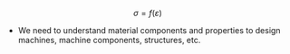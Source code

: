 $$σ = f(ε)$$
- We need to understand material components and properties to design machines, machine components, structures, etc.